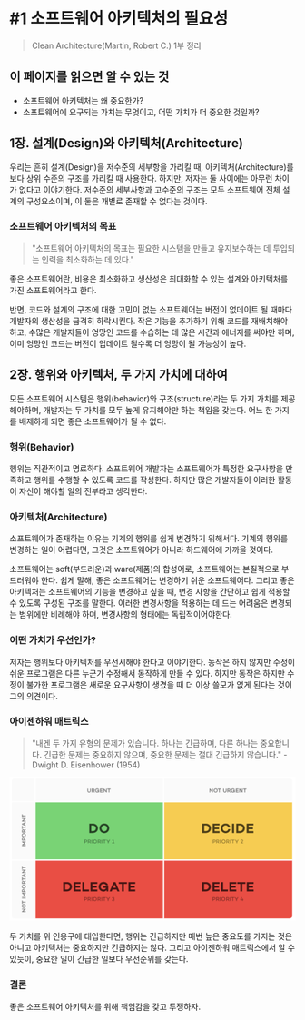 # #1 소프트웨어 아키텍처의 필요성

<!-- 2021.09.16 -->

> Clean Architecture(Martin, Robert C.) 1부 정리

## 이 페이지를 읽으면 알 수 있는 것

- 소프트웨어 아키텍처는 왜 중요한가?
- 소프트웨어에 요구되는 가치는 무엇이고, 어떤 가치가 더 중요한 것일까?

## 1장. 설계(Design)와 아키텍처(Architecture)

우리는 흔히 설계(Design)을 저수준의 세부항을 가리킬 때, 아키텍처(Architecture)를 보다 상위 수준의 구조를 가리킬 때 사용한다. 하지만, 저자는 둘 사이에는 아무런 차이가 없다고 이야기한다. 저수준의 세부사항과 고수준의 구조는 모두 소프트웨어 전체 설계의 구성요소이며, 이 둘은 개별로 존재할 수 없다는 것이다.

### 소프트웨어 아키텍처의 목표

>"소프트웨어 아키텍처의 목표는 필요한 시스템을 만들고 유지보수하는 데 투입되는 인력을 최소화하는 데 있다."

좋은 소프트웨어란, 비용은 최소화하고 생산성은 최대화할 수 있는 설계와 아키텍처를 가진 소프트웨어라고 한다.

반면, 코드와 설계의 구조에 대한 고민이 없는 소프트웨어는 버전이 없데이트 될 때마다 개발자의 생산성을 급격히 하락시킨다. 작은 기능을 추가하기 위해 코드를 재배치해야 하고, 수많은 개발자들이 엉망인 코드를 수습하는 데 많은 시간과 에너지를 써야만 하며, 이미 엉망인 코드는 버전이 업데이트 될수록 더 엉망이 될 가능성이 높다.

## 2장. 행위와 아키텍처, 두 가지 가치에 대하여

모든 소프트웨어 시스템은 행위(behavior)와 구조(structure)라는 두 가지 가치를 제공해야하며, 개발자는 두 가치를 모두 높게 유지해야만 하는 책임을 갖는다. 어느 한 가지를 배제하게 되면 좋은 소프트웨어가 될 수 없다.

### 행위(Behavior)
행위는 직관적이고 명료하다. 소프트웨어 개발자는 소프트웨어가 특정한 요구사항을 만족하고 행위를 수행할 수 있도록 코드를 작성한다. 하지만 많은 개발자들이 이러한 활동이 자신이 해야할 일의 전부라고 생각한다.

### 아키텍처(Architecture)
소프트웨어가 존재하는 이유는 기계의 행위를 쉽게 변경하기 위해서다. 기계의 행위를 변경하는 일이 어렵다면, 그것은 소프트웨어가 아니라 하드웨어에 가까울 것이다.

소프트웨어는 soft(부드러운)과 ware(제품)의 합성어로, 소프트웨어는 본질적으로 부드러워야 한다. 쉽게 말해, 좋은 소프트웨어는 변경하기 쉬운 소프트웨어다. 그리고 좋은 아키텍처는 소프트웨어의 기능을 변경하고 싶을 때, 변경 사항을 간단하고 쉽게 적용할 수 있도록 구성된 구조를 말한다. 이러한 변경사항을 적용하는 데 드는 어려움은 변경되는 범위에만 비례해야 하며, 변경사항의 형태에는 독립적이어야한다.

### 어떤 가치가 우선인가?

저자는 행위보다 아키텍처를 우선시해야 한다고 이야기한다. 동작은 하지 않지만 수정이 쉬운 프로그램은 다른 누군가 수정해서 동작하게 만들 수 있다. 하지만 동작은 하지만 수정이 불가한 프로그램은 새로운 요구사항이 생겼을 때 더 이상 쓸모가 없게 된다는 것이 그의 의견이다.

### 아이젠하워 매트릭스

> "내겐 두 가지 유형의 문제가 있습니다. 하나는 긴급하며, 다른 하나는 중요합니다. 긴급한 문제는 중요하지 않으며, 중요한 문제는 절대 긴급하지 않습니다." - Dwight D. Eisenhower (1954)

![](images/2021-09-16-16-55-25.png)

두 가치를 위 인용구에 대입한다면, 행위는 긴급하지만 매번 높은 중요도를 가지는 것은 아니고 아키텍처는 중요하지만 긴급하지는 않다. 그리고 아이젠하워 매트릭스에서 알 수 있듯이, 중요한 일이 긴급한 일보다 우선순위를 갖는다.

### 결론

좋은 소프트웨어 아키텍처를 위해 책임감을 갖고 투쟁하자.
